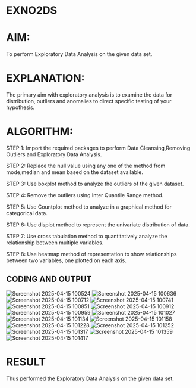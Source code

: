 # EXNO2DS
# AIM:
  To perform Exploratory Data Analysis on the given data set.
      
# EXPLANATION:
  The primary aim with exploratory analysis is to examine the data for distribution, outliers and anomalies to direct specific testing of your hypothesis.
  
# ALGORITHM:
STEP 1: Import the required packages to perform Data Cleansing,Removing Outliers and Exploratory Data Analysis.

STEP 2: Replace the null value using any one of the method from mode,median and mean based on the dataset available.

STEP 3: Use boxplot method to analyze the outliers of the given dataset.

STEP 4: Remove the outliers using Inter Quantile Range method.

STEP 5: Use Countplot method to analyze in a graphical method for categorical data.

STEP 6: Use displot method to represent the univariate distribution of data.

STEP 7: Use cross tabulation method to quantitatively analyze the relationship between multiple variables.

STEP 8: Use heatmap method of representation to show relationships between two variables, one plotted on each axis.

## CODING AND OUTPUT
![Screenshot 2025-04-15 100524](https://github.com/user-attachments/assets/052436cf-f725-41fe-a245-daf6b66365ab)
![Screenshot 2025-04-15 100636](https://github.com/user-attachments/assets/d0b367d5-3743-472d-927a-08e756f85e82)
![Screenshot 2025-04-15 100712](https://github.com/user-attachments/assets/202df870-a0cf-4027-a2c6-363d188040bd)
![Screenshot 2025-04-15 100741](https://github.com/user-attachments/assets/9b5c13de-1d19-4e51-9688-39d4b39ddf4a)
![Screenshot 2025-04-15 100851](https://github.com/user-attachments/assets/446f1701-e765-458f-bf90-9546471a518b)
![Screenshot 2025-04-15 100912](https://github.com/user-attachments/assets/8adef9f5-53a9-486f-a972-0f35bbedf224)
![Screenshot 2025-04-15 100959](https://github.com/user-attachments/assets/fcfa4e08-8164-48f1-90d0-6a2747926d13)
![Screenshot 2025-04-15 101027](https://github.com/user-attachments/assets/c153500b-8cd5-4642-961f-f0c708b186aa)
![Screenshot 2025-04-15 101134](https://github.com/user-attachments/assets/238d4a3b-aa9e-4ea5-a72b-9566875ad53d)
![Screenshot 2025-04-15 101158](https://github.com/user-attachments/assets/719792d9-855b-4307-8527-93d87edd3a50)
![Screenshot 2025-04-15 101228](https://github.com/user-attachments/assets/6f503f7d-d1e9-4154-85be-f3fe6f47b709)
![Screenshot 2025-04-15 101252](https://github.com/user-attachments/assets/318b5139-9c85-4a13-a81f-3f92aeb4ee96)
![Screenshot 2025-04-15 101317](https://github.com/user-attachments/assets/3db9f083-5c30-493e-b726-1d5cca48f1cd)
![Screenshot 2025-04-15 101359](https://github.com/user-attachments/assets/9526cc53-935a-485f-8199-a3052e7c5976)
![Screenshot 2025-04-15 101417](https://github.com/user-attachments/assets/3d54c6e4-8f0d-450d-9d17-3b8d2819f315)
        
# RESULT
Thus performed the Exploratory Data Analysis on the given data set.
